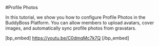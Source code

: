 #Profile Photos

In this tutorial, we show you how to configure Profile Photos in the BuddyBoss Platform. You can allow members to upload avatars, cover images, and automatically sync profile photos from gravatars.

[bp_embed] https://youtu.be/C0dmqMc7k7Q [/bp_embed]